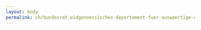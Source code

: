 ```yaml
---
layout: body
permalink: ch/bundesrat-eidgenoessisches-departement-fuer-auswaertige-angelegenheiten-staatssekretariat-politische-direktion-abteilung-menschliche-sicherheit-sektion-friedenspolitik-i-europa-asien-mediation-demokratisierung/
---
```


